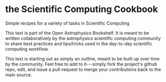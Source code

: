 # the Scientific Computing Cookbook

Simple recipes for a variety of tasks in Scientific Computing


This text is part of the Open Astrophysics Bookshelf.  It is meant to
be written collaboratively by the astrophysics scientific computing
community to share best practices and tips/tricks used in the day-to-day
scientific computing workflow.

This text is starting out as simply an outline, meant to be built up
over time by the community.  Feel free to add to it---simply fork the
project's github repo, edit, and issue a pull-request to merge your
contributions back to the main source.
